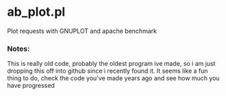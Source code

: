 # ab_plot.pl
Plot requests with GNUPLOT and apache benchmark


### Notes:
This is really old code, probably the oldest program ive made, so i am just dropping this off into github since i recently found it.
It seems like a fun thing to do, check the code you've made years ago and see how much you have progressed
